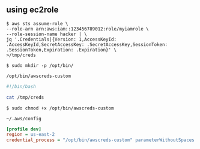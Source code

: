 

using ec2role 
--


```console
$ aws sts assume-role \
--role-arn arn:aws:iam::123456789012:role/myiamrole \
--role-session-name hacker | \
jq '.Credentials|{Version: 1,AccessKeyId: .AccessKeyId,SecretAccessKey: .SecretAccessKey,SessionToken: .SessionToken,Expiration: .Expiration}' \
>/tmp/creds
```

```console
$ sudo mkdir -p /opt/bin/
```

`/opt/bin/awscreds-custom`
```bash
#!/bin/bash

cat /tmp/creds
```

```console
$ sudo chmod +x /opt/bin/awscreds-custom
```
`~/.aws/config`
```ini
[profile dev]
region = us-east-2
credential_process = "/opt/bin/awscreds-custom" parameterWithoutSpaces "parameter with spaces"
```
